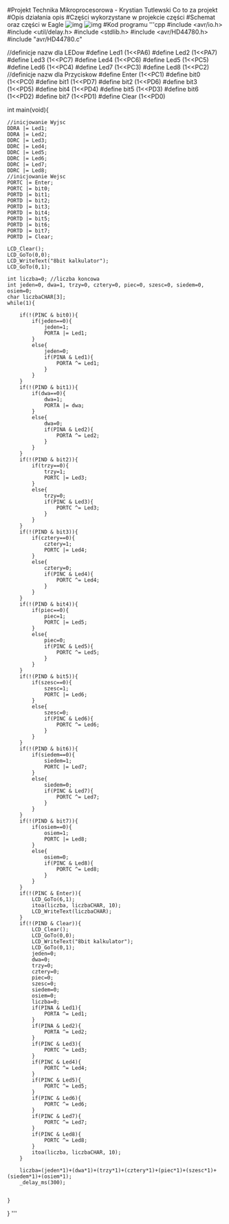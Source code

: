#Projekt Technika Mikroprocesorowa - Krystian Tutlewski
Co to za projekt
#Opis działania
opis
#Części wykorzystane w projekcie
części
#Schemat oraz części w Eagle
![img](./hardware/jeden.jpg)
![img](./hardware/dwa.jpg)
#Kod programu
'''cpp
#include <avr/io.h>
#include <util/delay.h>
#include <stdlib.h>
#include <avr/HD44780.h>
#include "avr/HD44780.c"

//definicje nazw dla LEDow
#define Led1 (1<<PA6)
#define Led2 (1<<PA7)
#define Led3 (1<<PC7)
#define Led4 (1<<PC6)
#define Led5 (1<<PC5)
#define Led6 (1<<PC4)
#define Led7 (1<<PC3)
#define Led8 (1<<PC2)
//definicje nazw dla Przyciskow
#define Enter (1<<PC1)
#define bit0 (1<<PC0)
#define bit1 (1<<PD7)
#define bit2 (1<<PD6)
#define bit3 (1<<PD5)
#define bit4 (1<<PD4)
#define bit5 (1<<PD3)
#define bit6 (1<<PD2)
#define bit7 (1<<PD1)
#define Clear (1<<PD0)

int main(void){

	//inicjowanie Wyjsc
	DDRA |= Led1;
	DDRA |= Led2;
	DDRC |= Led3;
	DDRC |= Led4;
	DDRC |= Led5;
	DDRC |= Led6;
	DDRC |= Led7;
	DDRC |= Led8;
	//inicjowanie Wejsc
	PORTC |= Enter;
	PORTC |= bit0;
	PORTD |= bit1;
	PORTD |= bit2;
	PORTD |= bit3;
	PORTD |= bit4;
	PORTD |= bit5;
	PORTD |= bit6;
	PORTD |= bit7;
	PORTD |= Clear;

	LCD_Clear();
	LCD_GoTo(0,0);
	LCD_WriteText("8bit kalkulator");
	LCD_GoTo(0,1);

	int liczba=0; //liczba koncowa
	int jeden=0, dwa=1, trzy=0, cztery=0, piec=0, szesc=0, siedem=0, osiem=0;
	char liczbaCHAR[3];
	while(1){

		if(!(PINC & bit0)){
			if(jeden==0){
				jeden=1;
				PORTA |= Led1;
			}
			else{
				jeden=0;
				if(PINA & Led1){
					PORTA ^= Led1;
				}
			}
		}
		if(!(PIND & bit1)){
			if(dwa==0){
				dwa=1;
				PORTA |= dwa;
			}
			else{
				dwa=0;
				if(PINA & Led2){
					PORTA ^= Led2;
				}
			}
		}
		if(!(PIND & bit2)){
			if(trzy==0){
				trzy=1;
				PORTC |= Led3;
			}
			else{
				trzy=0;
				if(PINC & Led3){
					PORTC ^= Led3;
				}
			}
		}
		if(!(PIND & bit3)){
			if(cztery==0){
				cztery=1;
				PORTC |= Led4;
			}
			else{
				cztery=0;
				if(PINC & Led4){
					PORTC ^= Led4;
				}
			}
		}
		if(!(PIND & bit4)){
			if(piec==0){
				piec=1;
				PORTC |= Led5;
			}
			else{
				piec=0;
				if(PINC & Led5){
					PORTC ^= Led5;
				}
			}
		}
		if(!(PIND & bit5)){
			if(szesc==0){
				szesc=1;
				PORTC |= Led6;
			}
			else{
				szesc=0;
				if(PINC & Led6){
					PORTC ^= Led6;
				}
			}
		}
		if(!(PIND & bit6)){
			if(siedem==0){
				siedem=1;
				PORTC |= Led7;
			}
			else{
				siedem=0;
				if(PINC & Led7){
					PORTC ^= Led7;
				}
			}
		}
		if(!(PIND & bit7)){
			if(osiem==0){
				osiem=1;
				PORTC |= Led8;
			}
			else{
				osiem=0;
				if(PINC & Led8){
					PORTC ^= Led8;
				}
			}
		}
		if(!(PINC & Enter)){
			LCD_GoTo(6,1);
			itoa(liczba, liczbaCHAR, 10);
			LCD_WriteText(liczbaCHAR);
		}
		if(!(PIND & Clear)){
			LCD_Clear();
			LCD_GoTo(0,0);
			LCD_WriteText("8bit kalkulator");
			LCD_GoTo(0,1);
			jeden=0;
			dwa=0;
			trzy=0;
			cztery=0;
			piec=0;
			szesc=0;
			siedem=0;
			osiem=0;
			liczba=0;
			if(PINA & Led1){
				PORTA ^= Led1;
			}
			if(PINA & Led2){
				PORTA ^= Led2;
			}
			if(PINC & Led3){
				PORTC ^= Led3;
			}
			if(PINC & Led4){
				PORTC ^= Led4;
			}
			if(PINC & Led5){
				PORTC ^= Led5;
			}
			if(PINC & Led6){
				PORTC ^= Led6;
			}
			if(PINC & Led7){
				PORTC ^= Led7;
			}
			if(PINC & Led8){
				PORTC ^= Led8;
			}
			itoa(liczba, liczbaCHAR, 10);
		}

		liczba=(jeden*1)+(dwa*1)+(trzy*1)+(cztery*1)+(piec*1)+(szesc*1)+(siedem*1)+(osiem*1);
		_delay_ms(300);


	}
}
'''

